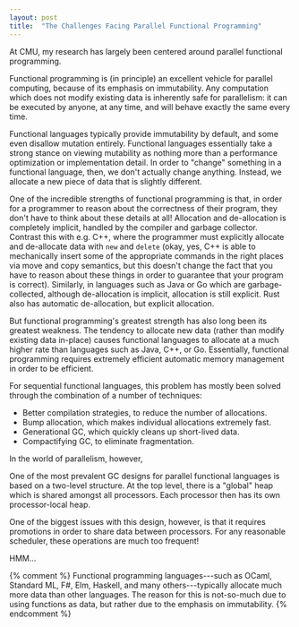 ```yaml
---
layout: post
title:  "The Challenges Facing Parallel Functional Programming"
---
```


At CMU, my research has largely been centered around
parallel functional programming.

Functional programming is (in principle) an excellent vehicle for parallel
computing, because of its emphasis on immutability.
Any computation which does not modify existing data is inherently safe
for parallelism: it can be executed by anyone, at any time, and will behave
exactly the same every time.

Functional languages typically provide immutability by default, and some
even disallow mutation entirely.
Functional languages essentially take a strong stance on viewing mutability as
nothing more than a performance optimization or implementation detail.
In order to "change" something in a functional language, then, we don't
actually change anything. Instead, we allocate a new piece of data that is
slightly different.

One of the incredible strengths of functional programming is that,
in order for a programmer to reason about the correctness of their program,
they don't have to think about these details at all!
Allocation and de-allocation is completely implicit, handled by the compiler
and garbage collector.
Contrast this with e.g. C++, where the programmer must explicitly allocate
and de-allocate data with `new` and `delete` (okay, yes, C++ is able to
mechanically insert some of the appropriate commands in the right places
via move and copy semantics, but this doesn't change the fact that you
have to reason about these things in order to guarantee that your program
is correct).
Similarly, in languages such as Java or Go which are garbage-collected,
although de-allocation is implicit, allocation is still explicit.
Rust also has automatic de-allocation, but explicit allocation.

But functional programming's greatest strength has also long been its
greatest weakness.
The tendency to allocate new data (rather than modify existing data in-place)
causes functional languages to allocate at a much higher rate than
languages such as Java, C++, or Go.
Essentially, functional programming requires extremely efficient automatic
memory management in order to be efficient.

For sequential functional languages, this problem has mostly been solved
through the combination of a number of techniques:
  * Better compilation strategies, to reduce the number of allocations.
  * Bump allocation, which makes individual allocations extremely fast.
  * Generational GC, which quickly cleans up short-lived data.
  * Compactifying GC, to eliminate fragmentation.

In the world of parallelism, however,


One of the most prevalent GC designs for parallel functional languages is
based on a two-level structure.
At the top level, there is a "global" heap which is shared amongst all
processors.
Each processor then has its own processor-local heap.

One of the biggest issues with this design, however, is that it requires
promotions in order to share data between processors.
For any reasonable scheduler, these operations are much too frequent!

HMM...

{% comment %}
Functional programming languages---such as
OCaml, Standard ML, F#, Elm, Haskell, and many
others---typically allocate much more data than other
languages.
The reason for this is not-so-much due to using functions as
data, but rather due to the emphasis on immutability.
{% endcomment %}
